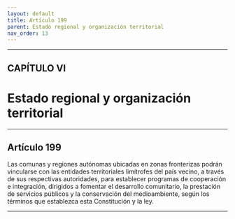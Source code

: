 ```yaml
---
layout: default
title: Artículo 199
parent: Estado regional y organización territorial
nav_order: 13
---
```


---

## CAPÍTULO VI
# Estado regional y organización territorial

---

## Artículo 199

Las comunas y regiones autónomas ubicadas en zonas fronterizas podrán vincularse con las entidades territoriales limítrofes del país vecino, a través de sus respectivas autoridades, para establecer programas de cooperación e integración, dirigidos a fomentar el desarrollo comunitario, la prestación de servicios públicos y la conservación del medioambiente, según los términos que establezca esta Constitución y la ley.

---
